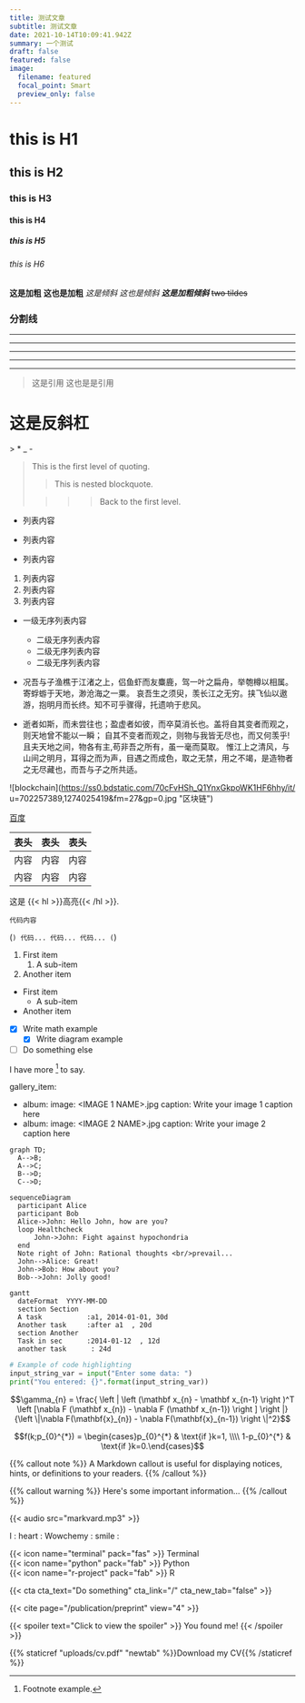```yaml
---
title: 测试文章
subtitle: 测试文章
date: 2021-10-14T10:09:41.942Z
summary: 一个测试
draft: false
featured: false
image:
  filename: featured
  focal_point: Smart
  preview_only: false
---
```

# this is H1
## this is H2
### this is H3
#### this is H4
##### this is H5
###### this is H6

**这是加粗**
__这也是加粗__
*这是倾斜*
_这也是倾斜_
***这是加粗倾斜***
~~two tildes~~

### 分割线
* * *
***
**********
- - -
_________________

> 这是引用
> 这也是是引用

# 这是反斜杠
\> \* \_ \- 

> This is the first level of quoting.
>
> > This is nested blockquote.
>
> > > > Back to the first level.

- 列表内容
+ 列表内容
* 列表内容

1. 列表内容
2. 列表内容
3. 列表内容

* 一级无序列表内容
   * 二级无序列表内容
   * 二级无序列表内容
   * 二级无序列表内容

*   况吾与子渔樵于江渚之上，侣鱼虾而友麋鹿，驾一叶之扁舟，举匏樽以相属。寄蜉蝣于天地，渺沧海之一粟。
    哀吾生之须臾，羡长江之无穷。挟飞仙以遨游，抱明月而长终。知不可乎骤得，托遗响于悲风。
*   逝者如斯，而未尝往也；盈虚者如彼，而卒莫消长也。盖将自其变者而观之，则天地曾不能以一瞬；
    自其不变者而观之，则物与我皆无尽也，而又何羡乎!且夫天地之间，物各有主,苟非吾之所有，虽一毫而莫取。
    惟江上之清风，与山间之明月，耳得之而为声，目遇之而成色，取之无禁，用之不竭，是造物者之无尽藏也，而吾与子之所共适。

![blockchain](https://ss0.bdstatic.com/70cFvHSh_Q1YnxGkpoWK1HF6hhy/it/
u=702257389,1274025419&fm=27&gp=0.jpg "区块链")

[百度](http://baidu.com)

表头|表头|表头
---|:--:|---:
内容|内容|内容
内容|内容|内容

这是 {{< hl >}}高亮{{< /hl >}}.

  `代码内容`

(```)
  代码...
  代码...
  代码...
(```)

1. First item
   1. A sub-item
2. Another item

- First item
  - A sub-item
- Another item

- [x] Write math example
  - [x] Write diagram example
- [ ] Do something else

I have more [^1] to say.

[^1]: Footnote example.

gallery_item:
- album: <ALBUM FOLDER>
  image: <IMAGE 1 NAME>.jpg
  caption: Write your image 1 caption here
- album: <ALBUM FOLDER>
  image: <IMAGE 2 NAME>.jpg
  caption: Write your image 2 caption here

```mermaid
graph TD;
  A-->B;
  A-->C;
  B-->D;
  C-->D;
```

```mermaid
sequenceDiagram
  participant Alice
  participant Bob
  Alice->John: Hello John, how are you?
  loop Healthcheck
      John->John: Fight against hypochondria
  end
  Note right of John: Rational thoughts <br/>prevail...
  John-->Alice: Great!
  John->Bob: How about you?
  Bob-->John: Jolly good!
```

```mermaid
gantt
  dateFormat  YYYY-MM-DD
  section Section
  A task           :a1, 2014-01-01, 30d
  Another task     :after a1  , 20d
  section Another
  Task in sec      :2014-01-12  , 12d
  another task      : 24d
```

```python
# Example of code highlighting
input_string_var = input("Enter some data: ")
print("You entered: {}".format(input_string_var))
```
$$\gamma_{n} = \frac{ 
\left | \left (\mathbf x_{n} - \mathbf x_{n-1} \right )^T 
\left [\nabla F (\mathbf x_{n}) - \nabla F (\mathbf x_{n-1}) \right ] \right |}
{\left \|\nabla F(\mathbf{x}_{n}) - \nabla F(\mathbf{x}_{n-1}) \right \|^2}$$

$$f(k;p_{0}^{*}) = \begin{cases}p_{0}^{*} & \text{if }k=1, \\\\
1-p_{0}^{*} & \text{if }k=0.\end{cases}$$

{{% callout note %}}
A Markdown callout is useful for displaying notices, hints, or definitions to your readers.
{{% /callout %}}

{{% callout warning %}}
Here's some important information...
{{% /callout %}}

{{< audio src="markvard.mp3" >}}

I : heart : Wowchemy : smile :

{{< icon name="terminal" pack="fas" >}} Terminal  
{{< icon name="python" pack="fab" >}} Python  
{{< icon name="r-project" pack="fab" >}} R

{{< cta cta_text="Do something" cta_link="/" cta_new_tab="false" >}}

{{< cite page="/publication/preprint" view="4" >}}

{{< spoiler text="Click to view the spoiler" >}}
You found me!
{{< /spoiler >}}

{{% staticref "uploads/cv.pdf" "newtab" %}}Download my CV{{% /staticref %}}
 


